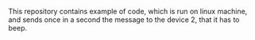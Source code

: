 This repository contains example of code, which is run on linux machine,
and sends once in a second the message to the device 2, that it has to beep.
